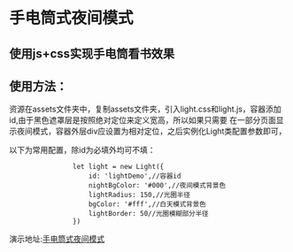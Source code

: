 # 手电筒式夜间模式
## 使用js+css实现手电筒看书效果
## 使用方法：
            
资源在assets文件夹中，复制assets文件夹，引入light.css和light.js，容器添加id,由于黑色遮罩层是按照绝对定位来定义宽高，所以如果只需要
在一部分页面显示夜间模式，容器外层div应设置为相对定位，之后实例化Light类配置参数即可，
            
以下为常用配置，除id为必填外均可不填：
```
                let light = new Light({
                    id: 'lightDemo',//容器id
                    nightBgColor: '#000',//夜间模式背景色
                    lightRadius: 150,//光圈半径
                    bgColor: '#fff',//白天模式背景色
                    lightBorder: 50//光圈模糊部分半径
                })
```
演示地址:[手电筒式夜间模式](http://149.129.59.121/light)
